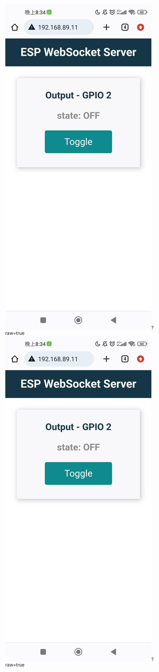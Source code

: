 ![](https://github.com/xxhuang0913/MCU-project/blob/main/images/344462983_2130604547145895_1719782510158353259_n.jpg)?raw=true
![](https://github.com/xxhuang0913/MCU-project/blob/main/images/344462983_2130604547145895_1719782510158353259_n.jpg)?raw=true
